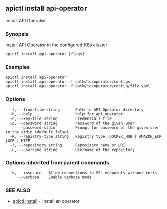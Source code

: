 ## apictl install api-operator

Install API Operator

### Synopsis

Install API Operator in the configured K8s cluster

```
apictl install api-operator [flags]
```

### Examples

```
apictl install api-operator
apictl install api-operator -f path/to/operator/configs
apictl install api-operator -f path/to/operator/config/file.yaml
```

### Options

```
  -f, --from-file string       Path to API Operator directory
  -h, --help                   help for api-operator
  -c, --key-file string        Credentials file
  -p, --password string        Password of the given user
      --password-stdin         Prompt for password of the given user in the stdin (default false)
  -R, --registry-type string   Registry type: DOCKER_HUB | AMAZON_ECR |GCR | HTTP
  -r, --repository string      Repository name or URI
  -u, --username string        Username of the repository
```

### Options inherited from parent commands

```
  -k, --insecure   Allow connections to SSL endpoints without certs
      --verbose    Enable verbose mode
```

### SEE ALSO

* [apictl install](apictl_install.md)	 - Install an operator

